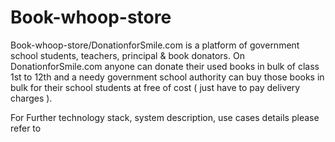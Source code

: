 # Book-whoop-store

Book-whoop-store/DonationforSmile.com is a platform of government school students, teachers, principal & book donators. On DonationforSmile.com anyone can donate their used books in bulk of class 1st to 12th and a needy government school authority can buy those books in bulk for their school students at free of cost ( just have to pay delivery charges ).

For Further technology stack, system description, use cases details please refer to 
